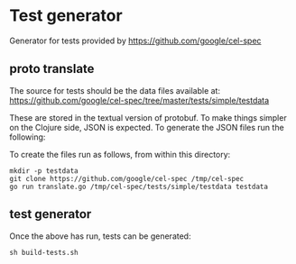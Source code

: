 # Test generator

Generator for tests provided by https://github.com/google/cel-spec

## proto translate

The source for tests should be the data files available at:
https://github.com/google/cel-spec/tree/master/tests/simple/testdata

These are stored in the textual version of protobuf. To make things
simpler on the Clojure side, JSON is expected. To generate the JSON files
run the following:

To create the files run as follows, from within this directory:

``` shell
mkdir -p testdata
git clone https://github.com/google/cel-spec /tmp/cel-spec
go run translate.go /tmp/cel-spec/tests/simple/testdata testdata
```

## test generator

Once the above has run, tests can be generated:

``` shell
sh build-tests.sh
```
